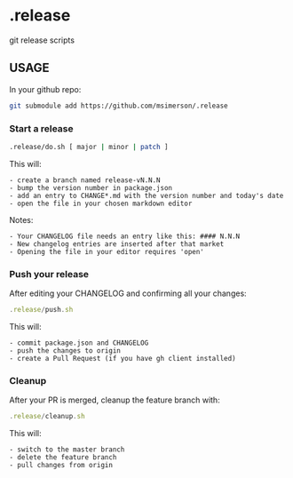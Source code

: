 # .release

git release scripts


## USAGE

In your github repo:

```sh
git submodule add https://github.com/msimerson/.release
```

### Start a release

```sh
.release/do.sh [ major | minor | patch ]
```

This will:

    - create a branch named release-vN.N.N
    - bump the version number in package.json
    - add an entry to CHANGE*.md with the version number and today's date
    - open the file in your chosen markdown editor

Notes:

    - Your CHANGELOG file needs an entry like this: #### N.N.N
    - New changelog entries are inserted after that market
    - Opening the file in your editor requires 'open'


### Push your release

After editing your CHANGELOG and confirming all your changes:

```js
.release/push.sh
```

This will:

    - commit package.json and CHANGELOG
    - push the changes to origin
    - create a Pull Request (if you have gh client installed)

### Cleanup

After your PR is merged, cleanup the feature branch with:

```js
.release/cleanup.sh
```

This will:

    - switch to the master branch
    - delete the feature branch
    - pull changes from origin
